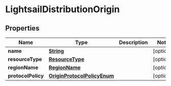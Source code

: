 

# LightsailDistributionOrigin


## Properties

| Name | Type | Description | Notes |
|------------ | ------------- | ------------- | -------------|
|**name** | [**String**](String.md) |  |  [optional] |
|**resourceType** | [**ResourceType**](ResourceType.md) |  |  [optional] |
|**regionName** | [**RegionName**](RegionName.md) |  |  [optional] |
|**protocolPolicy** | [**OriginProtocolPolicyEnum**](OriginProtocolPolicyEnum.md) |  |  [optional] |



